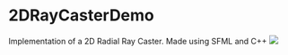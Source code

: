 # 2DRayCasterDemo
Implementation of a 2D Radial Ray Caster. Made using SFML and C++
![](./data/ray_caster_demo.gif)

